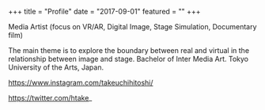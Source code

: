 +++
title = "Profile"
date = "2017-09-01"
featured = ""
+++

Media Artist (focus on VR/AR, Digital Image, Stage Simulation, Documentary film)

The main theme is to explore the boundary between real and virtual in the relationship between image and stage.
Bachelor of Inter Media Art. Tokyo University of the Arts, Japan.

https://www.instagram.com/takeuchihitoshi/

https://twitter.com/htake_
